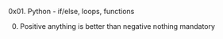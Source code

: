 0x01. Python - if/else, loops, functions

0. Positive anything is better than negative nothing
mandatory

